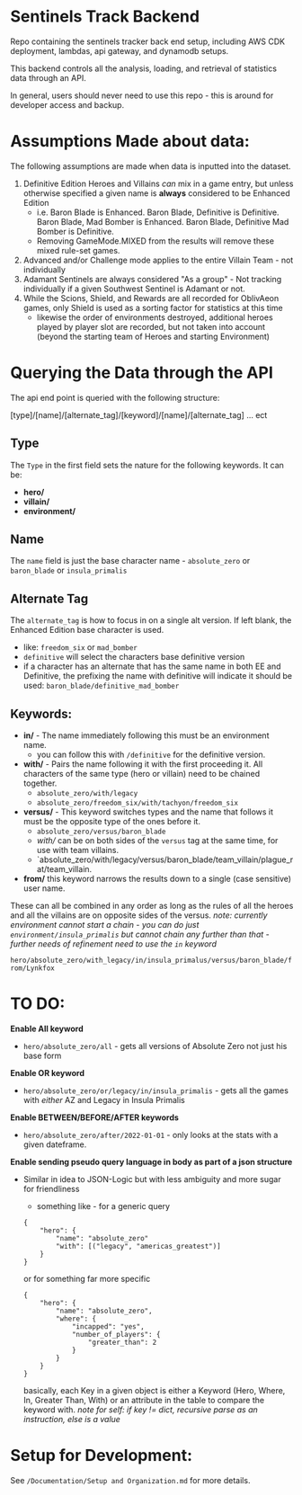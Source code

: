 # Sentinels Track Backend

Repo containing the sentinels tracker back end setup, including AWS CDK deployment, lambdas, api gateway, and dynamodb setups.


This backend controls all the analysis, loading, and retrieval of statistics data through an API.

In general, users should never need to use this repo - this is around for developer access and backup.

# Assumptions Made about data:

The following assumptions are made when data is inputted into the dataset.

1. Definitive Edition Heroes and Villains *can* mix in a game entry, but unless otherwise specified a given name is **always** considered to be Enhanced Edition
    * i.e. Baron Blade is Enhanced. Baron Blade, Definitive is Definitive. Baron Blade, Mad Bomber is Enhanced. Baron Blade, Definitive Mad Bomber is Definitive.
    * Removing GameMode.MIXED from the results will remove these mixed rule-set games.
2. Advanced and/or Challenge mode applies to the entire Villain Team - not individually
3. Adamant Sentinels are always considered "As a group" - Not tracking individually if a given Southwest Sentinel is Adamant or not.
4. While the Scions, Shield, and Rewards are all recorded for OblivAeon games, only Shield is used as a sorting factor for statistics at this time
    * likewise the order of environments destroyed, additional heroes played by player slot are recorded, but not taken into account (beyond the starting team of Heroes and starting Environment)


# Querying the Data through the API

The api end point is queried with the following structure:

[type]/[name]/[alternate_tag]/[keyword]/[name]/[alternate_tag] ... ect

## Type
The `Type` in the first field sets the nature for the following keywords. It can be:
* **hero/**
* **villain/**
* **environment/**

## Name
The `name` field is just the base character name - `absolute_zero` or `baron_blade` or `insula_primalis`

## Alternate Tag
The `alternate_tag` is how to focus in on a single alt version. If left blank, the Enhanced Edition base character is used.
* like: `freedom_six` or `mad_bomber`
* `definitive` will select the characters base definitive version
* if a character has an alternate that has the same name in both EE and Definitive, the prefixing the name with definitive will indicate it should be used: `baron_blade/definitive_mad_bomber`

## Keywords:
* **in/** - The name immediately following this must be an environment name.
    * you can follow this with `/definitive` for the definitive version.
* **with/** - Pairs the name following it with the first proceeding it. All characters of the same type (hero or villain) need to be chained together.
    * `absolute_zero/with/legacy`
    * `absolute_zero/freedom_six/with/tachyon/freedom_six`
* **versus/** - This keyword switches types and the name that follows it must be the opposite type of the ones before it.
    * `absolute_zero/versus/baron_blade`
    * *with/* can be on both sides of the `versus` tag at the same time, for use with team villains.
    * `absolute_zero/with/legacy/versus/baron_blade/team_villain/plague_rat/team_villain.
* **from/** this keyword narrows the results down to a single (case sensitive) user name.

These can all be combined in any order as long as the rules of all the heroes and all the villains are on opposite sides of the versus. *note: currently environment cannot start a chain - you can do just `environment/insula_primalis` but cannot chain any further than that - further needs of refinement need to use the `in` keyword*

`hero/absolute_zero/with_legacy/in/insula_primalus/versus/baron_blade/from/Lynkfox`

# TO DO:

**Enable All keyword**
* `hero/absolute_zero/all` - gets all versions of Absolute Zero not just his base form

**Enable OR keyword**
* `hero/absolute_zero/or/legacy/in/insula_primalis` - gets all the games with *either* AZ and Legacy in Insula Primalis

**Enable BETWEEN/BEFORE/AFTER keywords**
* `hero/absolute_zero/after/2022-01-01` - only looks at the stats with a given dateframe.

**Enable sending pseudo query language in body as part of a json structure**
* Similar in idea to JSON-Logic but with less ambiguity and more sugar for friendliness
    * something like - for a generic query
    ```
    {
        "hero": {
            "name": "absolute_zero"
            "with": [("legacy", "americas_greatest")]
        }
    }
    ```

    or for something far more specific

    ```
    {
        "hero": {
            "name": "absolute_zero",
            "where": {
                "incapped": "yes",
                "number_of_players": {
                    "greater_than": 2
                }
            }
        }
    }
    ```

    basically, each Key in a given object is either a Keyword (Hero, Where, In, Greater Than, With) or an attribute in the table to compare the keyword with.
    *note for self: if key != dict, recursive parse as an instruction, else is a value*

# Setup for Development:
See `/Documentation/Setup and Organization.md` for more details.
